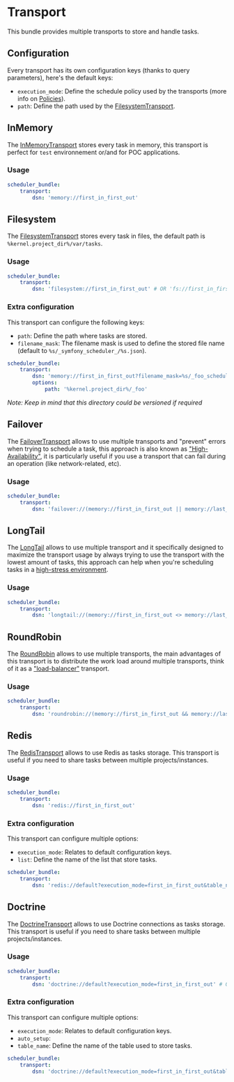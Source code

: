 # Transport

This bundle provides multiple transports to store and handle tasks.

## Configuration

Every transport has its own configuration keys (thanks to query parameters), here's the default keys:

- `execution_mode`: Define the schedule policy used by the transports (more info on [Policies](policies.md)).
- `path`: Define the path used by the [FilesystemTransport](../src/Transport/FilesystemTransport.php).

## InMemory

The [InMemoryTransport](../src/Transport/InMemoryTransport.php) stores every task in memory,
this transport is perfect for `test` environnement or/and for POC applications.

### Usage

```yaml
scheduler_bundle:
    transport:
        dsn: 'memory://first_in_first_out'
```

## Filesystem

The [FilesystemTransport](../src/Transport/FilesystemTransport.php) stores every task in files,
the default path is `%kernel.project_dir%/var/tasks`.

### Usage

```yaml
scheduler_bundle:
    transport:
        dsn: 'filesystem://first_in_first_out' # OR 'fs://first_in_first_out' OR 'file://first_in_first_out'
```

### Extra configuration

This transport can configure the following keys:

- `path`: Define the path where tasks are stored.
- `filename_mask`: The filename mask is used to define the stored file name (default to `%s/_symfony_scheduler_/%s.json`).

```yaml
scheduler_bundle:
    transport:
        dsn: 'memory://first_in_first_out?filename_mask=%s/_foo_scheduler/%s.json'
        options:
            path: '%kernel.project_dir%/_foo'
```

_Note: Keep in mind that this directory could be versioned if required_

## Failover

The [FailoverTransport](../src/Transport/FailoverTransport.php) allows to use multiple transports and "prevent" errors
when trying to schedule a task, this approach is also known as ["High-Availability"](https://en.wikipedia.org/wiki/High_availability),
it is particularly useful if you use a transport that can fail during an operation (like network-related, etc).

### Usage

```yaml
scheduler_bundle:
    transport:
        dsn: 'failover://(memory://first_in_first_out || memory://last_in_first_out)' # Or 'fo://(memory://first_in_first_out || memory://last_in_first_out)'
```

## LongTail

The [LongTail](../src/Transport/LongTailTransport.php) allows to use multiple transport and it specifically designed
to maximize the transport usage by always trying to use the transport with the lowest amount of tasks, 
this approach can help when you're scheduling tasks in a [high-stress environment](https://en.wikipedia.org/wiki/Long_tail).
### Usage

```yaml
scheduler_bundle:
    transport:
        dsn: 'longtail://(memory://first_in_first_out <> memory://last_in_first_out)' # Or 'lt://(memory://first_in_first_out <> memory://last_in_first_out)'
```

## RoundRobin

The [RoundRobin](../src/Transport/RoundRobinTransport.php) allows to use multiple transports,
the main advantages of this transport is to distribute the work load around multiple transports, 
think of it as a ["load-balancer"](https://en.wikipedia.org/wiki/Load_balancing_(computing)) transport.

### Usage

```yaml
scheduler_bundle:
    transport:
        dsn: 'roundrobin://(memory://first_in_first_out && memory://last_in_first_out)' # Or 'rr://(memory://first_in_first_out && memory://last_in_first_out)'
```

## Redis

The [RedisTransport](../src/Bridge/Redis/Transport/RedisTransport.php) allows to use Redis as tasks storage.
This transport is useful if you need to share tasks between multiple projects/instances.

### Usage

```yaml
scheduler_bundle:
    transport:
        dsn: 'redis://first_in_first_out'
```

### Extra configuration

This transport can configure multiple options:

- `execution_mode`: Relates to default configuration keys.
- `list`: Define the name of the list that store tasks.

```yaml
scheduler_bundle:
    transport:
        dsn: 'redis://default?execution_mode=first_in_first_out&table_name=foo&auto_setup=false'
```

## Doctrine

The [DoctrineTransport](../src/Bridge/Doctrine/Transport/DoctrineTransport.php) allows to use Doctrine connections
as tasks storage.
This transport is useful if you need to share tasks between multiple projects/instances.

### Usage

```yaml
scheduler_bundle:
    transport:
        dsn: 'doctrine://default?execution_mode=first_in_first_out' # Or 'dbal://default?execution_mode=first_in_first_out'
```

### Extra configuration

This transport can configure multiple options:

- `execution_mode`: Relates to default configuration keys.
- `auto_setup`:
- `table_name`: Define the name of the table used to store tasks.

```yaml
scheduler_bundle:
    transport:
        dsn: 'doctrine://default?execution_mode=first_in_first_out&table_name=foo&auto_setup=false'
```
